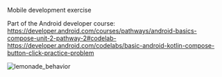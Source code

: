 Mobile development exercise

Part of the Android developer course: https://developer.android.com/courses/pathways/android-basics-compose-unit-2-pathway-2#codelab-https://developer.android.com/codelabs/basic-android-kotlin-compose-button-click-practice-problem


![lemonade_behavior](https://github.com/brauCastelblanco/LemonadeApp_ClickBehavior/assets/77630984/d421a186-d554-4690-b1a2-f72e4020eb0c)

